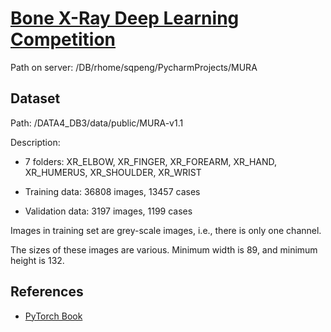 # [Bone X-Ray Deep Learning Competition](https://stanfordmlgroup.github.io/competitions/mura/)

Path on server: /DB/rhome/sqpeng/PycharmProjects/MURA

## Dataset

Path: /DATA4_DB3/data/public/MURA-v1.1

Description:

* 7 folders: XR_ELBOW, XR_FINGER, XR_FOREARM, XR_HAND, XR_HUMERUS, XR_SHOULDER, XR_WRIST

* Training data: 36808 images, 13457 cases

* Validation data: 3197 images, 1199 cases

Images in training set are grey-scale images, i.e., there is only one channel.

The sizes of these images are various. Minimum width is 89, and minimum height is 132.


## References

* [PyTorch Book](https://github.com/chenyuntc/pytorch-book)
